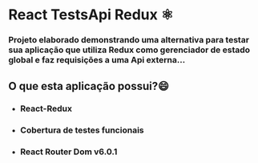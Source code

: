 # React TestsApi Redux :atom_symbol:
### Projeto elaborado demonstrando uma alternativa para testar sua aplicação que utiliza Redux como gerenciador de estado global e faz requisições a uma Api externa...

## O que esta aplicação possui?:smile:
<ul>
  <li><h3>React-Redux</h3></li>
  <li><h3>Cobertura de testes funcionais</h3></li>
  <li><h3>React Router Dom v6.0.1</h3></li>
 </ul>
